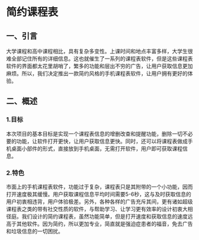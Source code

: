 # 简约课程表

## 一、引言
大学课程和高中课程相比，具有复杂多变性。上课时间和地点丰富多样，大学生很难全部记住所有的详细信息。这也就催生了一系列的课程表软件，但是这些课程表软件的界面都太花里胡哨了，繁多的功能和层出不穷的广告，让用户获取信息更加麻烦。所以，我们决定推出一款简约风格的手机课程表软件，让用户拥有更好的体验。
## 二、概述
### 1.目标
本次项目的基本目标是实现一个课程表信息的增删改查和提醒功能，删除一切不必要的功能，让软件打开更快，让用户获取信息更快。同时，还可以将课程表做成手机桌面小部件的形式，直接放到手机桌面，无需打开软件，用户即可获取课程信息。
### 2.特色
市面上的手机课程表软件，功能过于复杂，课程表只是其附带的一个小功能，因而打开速度极其缓慢。用户获取课程信息平均时间需要5-6秒，这与及时获取信息的用户初衷相违背，用户体验极差。另外，各种各样的广告充斥其间，更有诸如超级课程表之类的带有社交性质的软件，与帮助学习、让学习更有效率的设计初衷大相径庭。我们设计的简约课程表，虽然功能简单，但是打开速度和获取信息的速度远高于其他软件。因为简约，所以更加专业，简直就是强迫症患者的福音，免去广告和垃圾信息的一切困扰。
